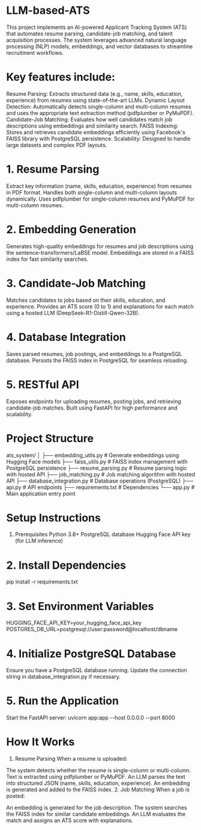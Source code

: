 # LLM-based-ATS
This project implements an AI-powered Applicant Tracking System (ATS) that automates resume parsing, candidate-job matching, and talent acquisition processes. The system leverages advanced natural language processing (NLP) models, embeddings, and vector databases to streamline recruitment workflows.

# Key features include:

Resume Parsing: Extracts structured data (e.g., name, skills, education, experience) from resumes using state-of-the-art LLMs.
Dynamic Layout Detection: Automatically detects single-column and multi-column resumes and uses the appropriate text extraction method (pdfplumber or PyMuPDF).
Candidate-Job Matching: Evaluates how well candidates match job descriptions using embeddings and similarity search.
FAISS Indexing: Stores and retrieves candidate embeddings efficiently using Facebook's FAISS library with PostgreSQL persistence.
Scalability: Designed to handle large datasets and complex PDF layouts.

# 1. Resume Parsing
Extract key information (name, skills, education, experience) from resumes in PDF format.
Handles both single-column and multi-column layouts dynamically.
Uses pdfplumber for single-column resumes and PyMuPDF for multi-column resumes.
# 2. Embedding Generation
Generates high-quality embeddings for resumes and job descriptions using the sentence-transformers/LaBSE model.
Embeddings are stored in a FAISS index for fast similarity searches.
# 3. Candidate-Job Matching
Matches candidates to jobs based on their skills, education, and experience.
Provides an ATS score (0 to 1) and explanations for each match using a hosted LLM (DeepSeek-R1-Distill-Qwen-32B).
# 4. Database Integration
Saves parsed resumes, job postings, and embeddings to a PostgreSQL database.
Persists the FAISS index in PostgreSQL for seamless reloading.
# 5. RESTful API
Exposes endpoints for uploading resumes, posting jobs, and retrieving candidate-job matches.
Built using FastAPI for high performance and scalability.


# Project Structure

ats_system/
│
├── embedding_utils.py      # Generate embeddings using Hugging Face models
├── faiss_utils.py          # FAISS index management with PostgreSQL persistence
├── resume_parsing.py       # Resume parsing logic with hosted API
├── job_matching.py         # Job matching algorithm with hosted API
├── database_integration.py # Database operations (PostgreSQL)
├── api.py                  # API endpoints
├── requirements.txt        # Dependencies
└── app.py                  # Main application entry point


# Setup Instructions
1. Prerequisites
Python 3.8+
PostgreSQL database
Hugging Face API key (for LLM inference)

# 2. Install Dependencies
pip install -r requirements.txt

# 3. Set Environment Variables
HUGGING_FACE_API_KEY=your_hugging_face_api_key
POSTGRES_DB_URL=postgresql://user:password@localhost/dbname

# 4. Initialize PostgreSQL Database
Ensure you have a PostgreSQL database running. Update the connection string in database_integration.py if necessary.

# 5. Run the Application
Start the FastAPI server:
uvicorn app:app --host 0.0.0.0 --port 8000

# How It Works
1. Resume Parsing
When a resume is uploaded:

The system detects whether the resume is single-column or multi-column.
Text is extracted using pdfplumber or PyMuPDF.
An LLM parses the text into structured JSON (name, skills, education, experience).
An embedding is generated and added to the FAISS index.
2. Job Matching
When a job is posted:

An embedding is generated for the job description.
The system searches the FAISS index for similar candidate embeddings.
An LLM evaluates the match and assigns an ATS score with explanations.






